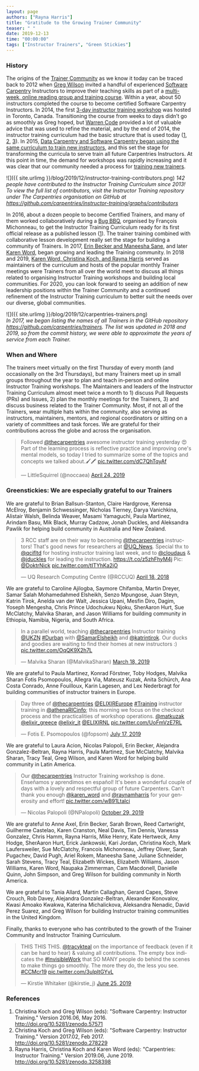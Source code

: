 ```yaml
---
layout: page
authors: ["Rayna Harris"]
title: "Gratitude to the Growing Trainer Community"
teaser: " "
date: 2019-12-13
time: "00:00:00"
tags: ["Instructor Trainers", "Green Stickies"]
---
```


### History

The origins of the [Trainer Community](https://carpentries.org/trainers/) as we know it today can be traced back to 2012 when [Greg Wilson](https://twitter.com/gvwilson) invited a handful of experienced [Software Carpentry](https://software-carpentry.org/) Instructors to improve their teaching skills as part of a [multi-week, online reading group and training course](https://software-carpentry.org/blog/2013/08/what-we-cover-in-instructor-training.html). Within a year, about 50 instructors completed the course to become certified Software Carpentry Instructors.
In 2014, the first [3-day instructor training workshop](https://software-carpentry.org/blog/2013/11/instructor-training-in-three-days.html) was hosted in Toronto, Canada. Transitioning the course from weeks to days didn’t go as smoothly as Greg hoped, but [Warren Code](https://twitter.com/warcode) provided a lot of valuable advice that was used to refine the material, and by the end of 2014, the instructor training curriculum had the basic structure that is used today ([1](http://doi.org/10.5281/zenodo.57571), [2](http://doi.org/10.5281/zenodo.278229), [3](http://doi.org/10.5281/zenodo.3258398)). In 2015, [Data Carpentry and Software Carpentry began using the same curriculum to train new instructors](https://datacarpentry.org/blog/2016/03/instructor-training-africa), and this set the stage for transforming the curricula to serve train all future Carpentries Instructors. At this point in time, the demand for workshops was rapidly increasing and it was clear that our community needed a process for [training new trainers](https://carpentries.github.io/trainer-training/).

![]({{ site.urlimg }}/blog/2019/12/instructor-training-contributors.png)
_142 people have contributed to the Instructor Training Curriculum since 2013! To view the full list of contributors, visit the Instructor Training repository under The Carpentries organisation on GitHub at <https://github.com/carpentries/instructor-training/graphs/contributors>_

In 2016, about a dozen people to become Certified Trainers, and many of them worked collaboratively during a [Bug BBQ](https://swcarpentry.github.io/SWC-bug-bbq/), organised by François Michonneau, to get the Instructor Training Curriculum ready for its first official release as a published lesson ([1](http://doi.org/10.5281/zenodo.57571 )). The trainer training combined with collaborative lesson development really set the stage for building a community of Trainers. In 2017, [Erin Becker and Maneesha Sane](https://datacarpentry.org/blog/2017/01/moving-forward), and later [Karen Word](https://software-carpentry.org/blog/2017/09/new-staff-intro.html), began growing and leading the Training community. In 2018 and 2019, [Karen Word, Christina Koch, and Rayna Harris](https://carpentries.org/blog/2018/12/instructor-training-curriculum-updates/) served as maintainers of the curriculum and hosts of the popular monthly Trainer meetings were Trainers from all over the world meet to discuss all things related to organising Instructor Training workshops and building local communities. For 2020, you can look forward to seeing an addition of new leadership positions within the Trainer Community and a continued refinement of the Instructor Training curriculum to better suit the needs over our diverse, global communities.

![]({{ site.urlimg }}/blog/2019/12/carpentries-trainers.png)<br/>
_In 2017, we began listing the names of all Trainers in the GitHub repository <https://github.com/carpentries/trainers>. The list was updated in 2018 and 2019, so from the commit history, we were able to approximate the years of service from each Trainer._


### When and Where

The trainers meet virtually on the first Thursday of every month (and occasionally on the 3rd Thursdays), but many Trainers meet up in small groups throughout the year to plan and teach in-person and online Instructor Training workshops.  The Maintainers and leaders of the  Instructor Training Curriculum almost meet twice a month to 1) discuss Pull Requests (PRs) and Issues, 2) plan the monthly meetings for the Trainers, 3) and discuss business related to the Trainer Community. Most, if not all of the Trainers, wear multiple hats within the community, also serving as instructors, maintainers, mentors, and regional coordinators or sitting on a variety of committees and task forces. We are grateful for their contributions across the globe and across the organisation.    

<blockquote class="twitter-tweet"><p lang="en" dir="ltr">Followed <a href="https://twitter.com/thecarpentries?ref_src=twsrc%5Etfw">@thecarpentries</a> awesome instructor training yesterday 😍 <br>Part of the learning process is reflective practice and improving one&#39;s mental models, so today I tried to summarize some of the topics and concepts we talked about.🖌️🖍️ <a href="https://t.co/dC7QhTqyAf">pic.twitter.com/dC7QhTqyAf</a></p><p>&mdash; LittleSquirrel (@noccaea) <a href="https://twitter.com/noccaea/status/1121116063977082881?ref_src=twsrc%5Etfw">April 24, 2019</a></p></blockquote> <script async src="https://platform.twitter.com/widgets.js" charset="utf-8"></script>

### Greenstickies: We are especially grateful to our Trainers

We are grateful to Brian Ballsun-Stanton, Claire Hardgrove, Kerensa McElroy, Benjamin Schwessinger, Nicholas Tierney, Darya Vanichkina, Alistair Walsh, Belinda Weaver, Masami Yamaguchi, Paula Martinez, Arindam Basu, Mik Black, Murray Cadzow, Jonah Duckles, and Aleksandra Pawlik for helping build community in Australia and New Zealand.

<blockquote class="twitter-tweet"><p lang="en" dir="ltr">3 RCC staff are on their way to becoming <a href="https://twitter.com/thecarpentries?ref_src=twsrc%5Etfw">@thecarpentries</a> instructors! That&#39;s good news for researchers at <a href="https://twitter.com/UQ_News?ref_src=twsrc%5Etfw">@UQ_News</a>. Special thx to <a href="https://twitter.com/qcifltd?ref_src=twsrc%5Etfw">@qcifltd</a> for hosting instructor training last week, and to <a href="https://twitter.com/cloudaus?ref_src=twsrc%5Etfw">@cloudaus</a> &amp; <a href="https://twitter.com/jduckles?ref_src=twsrc%5Etfw">@jduckles</a> for leading the instruction. <a href="https://t.co/z5zhFhyM4j">https://t.co/z5zhFhyM4j</a> Pic: <a href="https://twitter.com/DoktrNick?ref_src=twsrc%5Etfw">@DoktrNick</a> <a href="https://t.co/tITYhKa2jO">pic.twitter.com/tITYhKa2jO</a></p><p>&mdash; UQ Research Computing Centre (@RCCUQ) <a href="https://twitter.com/RCCUQ/status/986452252339552256?ref_src=twsrc%5Etfw">April 18, 2018</a></p></blockquote> <script async src="https://platform.twitter.com/widgets.js" charset="utf-8"></script>

We are grateful to Caroline Ajilogba, Saymore Chifamba, Martin Dreyer, Samar Salah Mohamedahmed Elsheikh, Senzo Mpungose, Juan Steyn, Katrin Tirok, Anelda van der Walt, Jessica Upani, Mesfin Diro, Dagim, Yoseph Mengesha, Chris Prince Udochukwu Njoku, SherAaron Hurt, Sue McClatchy, Malvika Sharan, and Jason Williams for building community in Ethiopia, Namibia, Nigeria, and South Africa.

<blockquote class="twitter-tweet"><p lang="en" dir="ltr">In a parallel world, teaching <a href="https://twitter.com/thecarpentries?ref_src=twsrc%5Etfw">@thecarpentries</a> Instructor training <a href="https://twitter.com/UKZN?ref_src=twsrc%5Etfw">@UKZN</a> <a href="https://twitter.com/hashtag/Durban?src=hash&amp;ref_src=twsrc%5Etfw">#Durban</a> with <a href="https://twitter.com/SamarElsheikh?ref_src=twsrc%5Etfw">@SamarElsheikh</a> and <a href="https://twitter.com/katrintirok?ref_src=twsrc%5Etfw">@katrintirok</a>. Our ducks and goodies are waiting to find their homes at new instructors :) <a href="https://t.co/OqQK9X2h7L">pic.twitter.com/OqQK9X2h7L</a></p><p>&mdash; Malvika Sharan (@MalvikaSharan) <a href="https://twitter.com/MalvikaSharan/status/1107589948193034241?ref_src=twsrc%5Etfw">March 18, 2019</a></p></blockquote> <script async src="https://platform.twitter.com/widgets.js" charset="utf-8"></script>

We are grateful to Paula Martinez,  Konrad Förstner, Toby Hodges, Malvika Sharan
Fotis Psomopoulos, Allegra Via, Mateusz Kuzak, Anita Schürch, Ana Costa Conrado, Anne Fouilloux, Karin Lagesen, and Lex Nederbragt for building communities of instructor trainers in Europe.

<blockquote class="twitter-tweet"><p lang="en" dir="ltr">Day three of <a href="https://twitter.com/thecarpentries?ref_src=twsrc%5Etfw">@thecarpentries</a> <a href="https://twitter.com/ELIXIREurope?ref_src=twsrc%5Etfw">@ELIXIREurope</a> <a href="https://twitter.com/hashtag/Training?src=hash&amp;ref_src=twsrc%5Etfw">#Training</a> instructor training in <a href="https://twitter.com/athenaRICinfo?ref_src=twsrc%5Etfw">@athenaRICinfo</a>; this morning we focus on the checkout process and the practicalities of workshop operations. <a href="https://twitter.com/matkuzak?ref_src=twsrc%5Etfw">@matkuzak</a> <a href="https://twitter.com/elixir_greece?ref_src=twsrc%5Etfw">@elixir_greece</a> <a href="https://twitter.com/elixir_it?ref_src=twsrc%5Etfw">@elixir_it</a> <a href="https://twitter.com/ELIXIRNL?ref_src=twsrc%5Etfw">@ELIXIRNL</a> <a href="https://t.co/UoFmVzE7RL">pic.twitter.com/UoFmVzE7RL</a></p><p>&mdash; Fotis E. Psomopoulos (@fopsom) <a href="https://twitter.com/fopsom/status/1151393443752665088?ref_src=twsrc%5Etfw">July 17, 2019</a></p></blockquote> <script async src="https://platform.twitter.com/widgets.js" charset="utf-8"></script>

We are grateful to Laura Acion, Nicolas Palopoli, Erin Becker, Alejandra Gonzalez-Beltran, Rayna Harris, Paula Martinez, Sue McClatchy, Malvika Sharan, Tracy Teal, Greg Wilson, and Karen Word for helping build community in Latin America.

<blockquote class="twitter-tweet"><p lang="en" dir="ltr">Our <a href="https://twitter.com/thecarpentries?ref_src=twsrc%5Etfw">@thecarpentries</a> Instructor Training workshop is done. Enseñamos y aprendimos en español! It&#39;s been a wonderful couple of days with a lovely and respectful group of future Carpenters. Can&#39;t thank you enough <a href="https://twitter.com/karen_word?ref_src=twsrc%5Etfw">@karen_word</a> and <a href="https://twitter.com/raynamharris?ref_src=twsrc%5Etfw">@raynamharris</a> for your generosity and effort! <a href="https://t.co/wB91Ltalci">pic.twitter.com/wB91Ltalci</a></p><p>&mdash; Nicolas Palopoli (@NPalopoli) <a href="https://twitter.com/NPalopoli/status/1189312013186539522?ref_src=twsrc%5Etfw">October 29, 2019</a></p></blockquote> <script async src="https://platform.twitter.com/widgets.js" charset="utf-8"></script>

We are grateful to Anne Axel, Erin Becker, Sarah Brown, Reed Cartwright, Guilherme Castelao, Karen Cranston, Neal Davis, Tim Dennis, Vanessa Gonzalez, Chris Hamm, Rayna Harris, Mike Henry, Kate Hertweck, Amy Hodge, SherAaron Hurt, Erick Jankowski, Kari Jordan, Christina Koch, Mark Laufersweiler, Sue McClatchy, Francois Michonneau, Jeffrey Oliver, Sarah Pugachev, David Pugh, Ariel Rokem, Maneesha Sane, Juliane Schneider, Sarah Stevens, Tracy Teal, Elizabeth Wickes, Elizabeth Williams, Jason Williams, Karen Word, Naupaka Zimmerman, Cam Macdonell, Danielle Quinn, John Simpson, and Greg Wilson for building community in North America.

We are grateful to Tania Allard, Martin Callaghan, Gerard Capes, Steve Crouch, Rob Davey, Alejandra Gonzalez-Beltran, Alexander Konovalov, Kwasi Amoako Kwakwa, Katerina Michalickova, Aleksandra Nenadic, David Perez Suarez, and Greg Wilson for building Instructor training communities in the United Kingdom.

Finally, thanks to everyone who has contributed to the growth of the Trainer Community and Instructor Training Curriculum.  

<blockquote class="twitter-tweet"><p lang="en" dir="ltr">THIS THIS THIS. <a href="https://twitter.com/tracykteal?ref_src=twsrc%5Etfw">@tracykteal</a> on the importance of feedback (even if it can be hard to hear) &amp; valuing all contributions. The empty box indicates the <a href="https://twitter.com/hashtag/InvisibleWork?src=hash&amp;ref_src=twsrc%5Etfw">#InvisibleWork</a> that SO MANY people do behind the scenes to make things go smoothly. The more they do, the less you see. <a href="https://twitter.com/hashtag/CCMcr19?src=hash&amp;ref_src=twsrc%5Etfw">#CCMcr19</a> <a href="https://t.co/3uIpItGYvL">pic.twitter.com/3uIpItGYvL</a></p><p>&mdash; Kirstie Whitaker (@kirstie_j) <a href="https://twitter.com/kirstie_j/status/1143450104550105088?ref_src=twsrc%5Etfw">June 25, 2019</a></p></blockquote> <script async src="https://platform.twitter.com/widgets.js" charset="utf-8"></script>

### References

1. Christina Koch and Greg Wilson (eds): "Software Carpentry: Instructor Training." Version 2016.06, May 2016. http://doi.org/10.5281/zenodo.57571
1. Christina Koch and Greg Wilson (eds): "Software Carpentry: Instructor Training." Version 2017.02, Feb 2017. http://doi.org/10.5281/zenodo.278229
1. Rayna Harris, Christina Koch and Karen Word (eds): "Carpentries: Instructor Training." Version 2019.06, June 2019. http://doi.org/10.5281/zenodo.3258398
